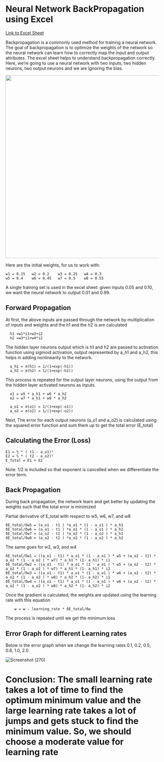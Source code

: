 # Neural Network BackPropagation using Excel

 [Link to Excel Sheet](https://github.com/vivek-a81/EVA6/blob/main/Session%204/Part-1/Mathematics%20behind%20Backpropogation.xlsx)

Backpropagation is a commonly used method for training a neural network. The goal of backpropagation is to optimize the weights of the network so the neural network can learn how to correctly map the input and output attributes. The excel sheet helps to understand backpropagation correctly. Here, we’re going to use a neural network with two inputs, two hidden neurons, two output neurons and we are ignoring the bias.

<img src="https://user-images.githubusercontent.com/32029699/119680995-4db7e500-be5f-11eb-9155-0776e889dc24.PNG" width="600">

Here are the initial weights, for us to work with:

    w1 = 0.15	w2 = 0.2	w3 = 0.25	w4 = 0.3
    w5 = 0.4	w6 = 0.45	w7 = 0.5	w8 = 0.55


A single training set is used in the excel sheet: given inputs 0.05 and 0.10, we want the neural network to output 0.01 and 0.99.

## Forward Propagation

At first, the above inputs are passed through the network by multiplication of inputs and weights and the h1 and the h2 is are calculated
    
      h1 =w1*i1+w2+i2
      h2 =w3*i1+w4*i2
      
The hidden layer neurons output which is h1 and h2 are passed to activation function using sigmoid activation, output represented by a_h1 and a_h2, this helps in adding nonlinearity to the network.

      a_h1 = σ(h1) = 1/(1+exp(-h1))
      a_h2 = σ(h2) = 1/(1+exp(-h2))

This process is repeated for the output layer neurons, using the output from the hidden layer activated neurons as inputs.

      o1 = w5 * a_h1 + w6 * a_h2
      o2 = w7 * a_h1 + w8 * a_h2
      
      a_o1 = σ(o1) = 1/(1+exp(-o1))
      a_o2 = σ(o2) = 1/(1+exp(-o2))
      
Next, The error for each output neurons (a_o1 and a_o2) is calculated using the squared error function and sum them up to get the total error (E_total)

## Calculating the Error (Loss)
      
    E1 = ½ * ( t1 - a_o1)²
    E2 = ½ * ( t2 - a_o2)²
    E_Total = E1 + E2

Note:  1/2 is included so that exponent is cancelled when we differentiate the error term.
    
## Back Propagation

During back propagation, the network learn and get better by updating the weights such that the total error is minimized

Partial derivative of E_total with respect to w5, w6, w7, and w8

    δE_total/δw5 = (a_o1 - t1 ) *a_o1 * (1 - a_o1 ) * a_h1
    δE_total/δw6 = (a_o1 - t1 ) *a_o1 * (1 - a_o1 ) * a_h2
    δE_total/δw7 = (a_o2 - t2 ) *a_o2 * (1 - a_o2 ) * a_h1
    δE_total/δw8 = (a_o2 - t2 ) *a_o2 * (1 - a_o2 ) * a_h2

The same goes for w2, w3, and w4
                 
    δE_total/δw1 = ((a_o1 - t1) * a_o1 * (1 - a_o1 ) * w5 + (a_o2 - t2) * a_o2 * (1 - a_o2 ) * w7) * a_h1 * (1- a_h1) * i1
    δE_total/δw2 = ((a_o1 - t1) * a_o1 * (1 - a_o1 ) * w5 + (a_o2 - t2) * a_o2 * (1 - a_o2 ) * w7) * a_h1 * (1- a_h1) * i2
    δE_total/δw3 = ((a_o1 - t1) * a_o1 * (1 - a_o1 ) * w6 + (a_o2 - t2) * a_o2 * (1 - a_o2 ) * w8) * a_h2 * (1- a_h2) * i1
    δE_total/δw4 = ((a_o1 - t1) * a_o1 * (1 - a_o1 ) * w6 + (a_o2 - t2) * a_o2 * (1 - a_o2 ) * w8) * a_h2 * (1- a_h2) * i2


Once the gradient is  calculated, the weights are updated using the learning rate with this equation

        w = w - learning_rate * δE_total/δw

The process is repeated until we get the minimum loss 

## Error Graph for different Learning rates


Below is the error graph when we change the learning rates 0.1, 0.2, 0.5, 0.8, 1.0, 2.0

![Screenshot (270)](https://user-images.githubusercontent.com/84603388/120029766-27877600-c014-11eb-9420-23c1748c5579.png)


# Conclusion: The small learning rate takes a lot of time to find the optimum minimum value and the large learning rate takes a lot of jumps and gets stuck to find the minimum value. So, we should choose a moderate value for learning rate



